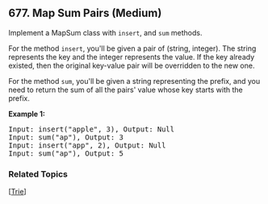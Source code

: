 <!--|This file generated by command(leetcode description); DO NOT EDIT.    |-->
<!--+----------------------------------------------------------------------+-->
<!--|@author    Openset <openset.wang@gmail.com>                           |-->
<!--|@link      https://github.com/openset                                 |-->
<!--|@home      https://github.com/openset/leetcode                        |-->
<!--+----------------------------------------------------------------------+-->

## 677. Map Sum Pairs (Medium)

<p>
Implement a MapSum class with <code>insert</code>, and <code>sum</code> methods.
</p>

<p>
For the method <code>insert</code>, you'll be given a pair of (string, integer). The string represents the key and the integer represents the value. If the key already existed, then the original key-value pair will be overridden to the new one.
</p>

<p>
For the method <code>sum</code>, you'll be given a string representing the prefix, and you need to return the sum of all the pairs' value whose key starts with the prefix.
</p>

<p><b>Example 1:</b><br />
<pre>
Input: insert("apple", 3), Output: Null
Input: sum("ap"), Output: 3
Input: insert("app", 2), Output: Null
Input: sum("ap"), Output: 5
</pre>
</p>


### Related Topics
[[Trie](https://github.com/openset/leetcode/tree/master/tag/trie/README.md)]
